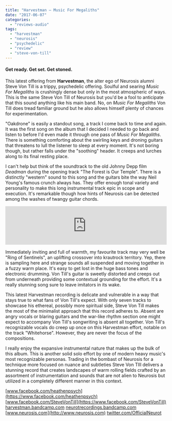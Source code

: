 ```yaml
---
title: "Harvestman – Music For Megaliths"
date: "2017-06-07"
categories: 
  - "reviews-audio"
tags: 
  - "harvestman"
  - "neurosis"
  - "psychedelic"
  - "review"
  - "steve-von-till"
---
```


#### Get ready. Get set. Get stoned.

This latest offering from **Harvestman**, the alter ego of Neurosis alumni Steve Von Till is a trippy, psychedelic offering. Soulful and searing _Music For Megaliths_ is crushingly dense but only in the most atmospheric of ways. This is the same Steve Von Till of Neurosis but you'd be a fool to anticipate that this sound anything like his main band. No, on _Music For Megaliths_ Von Till does tread familiar ground but he also allows himself plenty of chances for experimentation.

"Oakdrone" is easily a standout song, a track I come back to time and again. It was the first song on the album that I decided I needed to go back and listen to before I'd even made it through one pass of _Music For Megaliths_. There is something comforting about the swirling keys and droning guitars that threatens to lull the listener to sleep at every moment. It's not boring though, but rather falls under the "soothing" header. It creeps and lurches along to its final resting place.

I can't help but think of the soundtrack to the old Johnny Depp film _Deadman_ during the opening track "The Forest is Our Temple". There is a distinctly "western" sound to this song and the guitars bite the way Neil Young's famous crunch always has. They offer enough tonal variety and personality to make this long instrumental track epic in scope and execution. It's remarkable though how hints of Neurosis can be detected among the washes of twangy guitar chords.    

<iframe style="border: 0; width: 100%; height: 120px;" src="https://bandcamp.com/EmbeddedPlayer/album=213854351/size=large/bgcol=ffffff/linkcol=0687f5/tracklist=false/artwork=small/transparent=true/" width="300" height="150" seamless=""><a href="http://harvestman.bandcamp.com/album/music-for-megaliths">Music For Megaliths by Harvestman</a></iframe>

Immediately inviting and full of warmth, my favourite track may very well be "Ring of Sentinels", an uplifting crossover into krautrock territory. Yep, there is sampling here and strange sounds all suspended and moving together in a fuzzy warm place. It's easy to get lost in the huge bass tones and electronic drumming. Von Till's guitar is sweetly distorted and creeps out from underneath providing some contextual grounding for the effort. It's a really stunning song sure to leave imitators in its wake.

This latest Harvestman recording is delicate and vulnerable in a way that stays true to what fans of Von Till's expect. With only seven tracks to showcase his ethereal, possibly more spiritual side, Steve Von Till makes the most of the minimalist approach that this record adheres to. Absent are angry vocals or blaring guitars and the war-like rhythm section one might expect to accompany Von Till's songwriting is absent all together. Von Till's recognizable vocals do creep up once on this Harvestman effort, notable on the track "Whitehorse". However, they are never the focus of the compositions.

I really enjoy the expansive instrumental nature that makes up the bulk of this album. This is another solid solo effort by one of modern heavy music's most recognizable personas. Trading in the bombast of Neurosis for a technique more focused on nuance and subtleties Steve Von TIll delivers a stunning record that creates landscapes of warm rolling fields crafted by an assortment of instrumentation and sounds that are not alien to Neurosis but utilized in a completely different manner in this context.

[www.facebook.com/heathenpsych](https://www.facebook.com/heathenpsych) [www.facebook.com/SteveVonTill](https://www.facebook.com/SteveVonTill) [harvestman.bandcamp.com](https://harvestman.bandcamp.com) [neurotrecordings.bandcamp.com](https://neurotrecordings.bandcamp.com) [www.neurosis.com](http://www.neurosis.com) [twitter.com/OfficialNeurot](https://twitter.com/OfficialNeurot)
